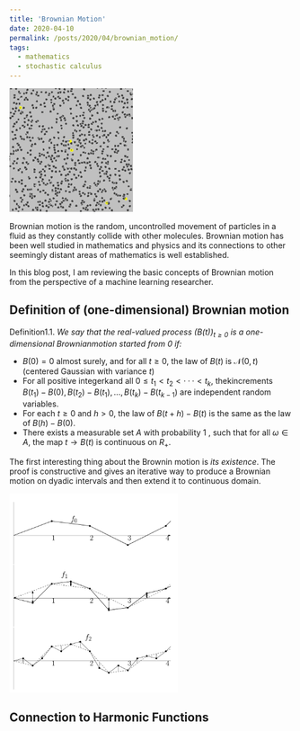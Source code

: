 ```yaml
---
title: 'Brownian Motion'
date: 2020-04-10
permalink: /posts/2020/04/brownian_motion/
tags:
  - mathematics
  - stochastic calculus
---
```



<img src="/images/Brownian_motion.gif">

Brownian motion is the random, uncontrolled movement of particles in a fluid as they constantly collide with other molecules. Brownian motion has been well studied in mathematics and physics and its connections to other seemingly distant areas of mathematics is well established.

In this blog post, I am reviewing the basic concepts of Brownian motion from the perspective of a machine learning researcher.

## Definition of (one-dimensional) Brownian motion

Definition1.1. _We say that the real-valued process $(B(t))_{t≥0}$ is a one-dimensional Brownianmotion started from $0$ if:_
* $B(0) = 0$ almost  surely,  and  for  all $t≥0$,  the  law  of $B(t)$ is $\mathcal{N}(0,t)$ (centered Gaussian with variance $t$)
* For  all  positive  integerkand  all $0≤t_1< t_2<···< t_k$,  thekincrements $B(t_1)−B(0),B(t_2)−B(t_1),...,B(t_k)−B(t_{k−1})$ are independent random variables.
* For each $t≥0$ and $h >0$, the law of $B(t+h)−B(t)$ is the same as the law of $B(h)−B(0)$.
* There  exists  a  measurable  set $A$ with  probability $1$ , such that for all $\omega\in A$, the map $t\to B(t)$ is continuous on $R_+$.

The first interesting thing about the Brownin motion is _its existence_. The proof is constructive and gives an iterative way to produce a Brownian motion on dyadic intervals and then extend it to continuous domain.

<img src="/images/bm_iterative_construction.png" alt="iterative_construction" width="300">

## Connection to Harmonic Functions

